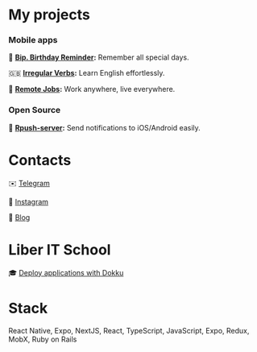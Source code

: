 # My projects

### Mobile apps

🎂 **[Bip. Birthday Reminder](https://bip.casply.com):** Remember all special days.

🇬🇧 **[Irregular Verbs](https://iv.casply.com):** Learn English effortlessly.

👷 **[Remote Jobs](https://remote.casply.com/install):** Work anywhere, live everywhere.

### Open Source

🔔 **[Rpush-server](https://github.com/vitalyliber/rpush-server):** Send notifications to iOS/Android easily.

# Contacts

✉️ [Telegram](https://t.me/vitalyliber)

🤳 [Instagram](https://www.instagram.com/vitalyliber)

📕 [Blog](https://t.me/useruby)

# Liber IT School

🎓 [Deploy applications with Dokku](https://school.casply.com/dc1c7ee5ac3d49fdb931b090d167a8a3)

# Stack

React Native, Expo, NextJS, React, TypeScript, JavaScript, Expo, Redux, MobX, Ruby on Rails
